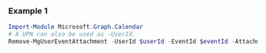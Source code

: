 ### Example 1
```powershell
Import-Module Microsoft.Graph.Calendar
# A UPN can also be used as -UserId.
Remove-MgUserEventAttachment -UserId $userId -EventId $eventId -AttachmentId $attachmentId
```
